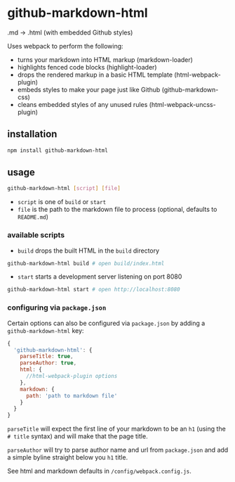 # github-markdown-html

.md -> .html (with embedded Github styles)

Uses webpack to perform the following:
* turns your markdown into HTML markup (markdown-loader)
* highlights fenced code blocks (highlight-loader)
* drops the rendered markup in a basic HTML template (html-webpack-plugin)
* embeds styles to make your page just like Github (github-markdown-css)
* cleans embedded styles of any unused rules (html-webpack-uncss-plugin)

## installation

```sh
npm install github-markdown-html
```

## usage

```sh
github-markdown-html [script] [file]
```
* `script` is one of `build` or `start`
* `file` is the path to the markdown file to process (optional, defaults to `README.md`)

### available scripts

* `build` drops the built HTML in the `build` directory
```sh
github-markdown-html build # open build/index.html
```
* `start` starts a development server listening on port 8080
```sh
github-markdown-html start # open http://localhost:8080
```

### configuring via `package.json`

Certain options can also be configured via `package.json` by adding a `github-markdown-html` key:

```js
{
  'github-markdown-html': {
    parseTitle: true,
    parseAuthor: true,
    html: {
      //html-webpack-plugin options
    },
    markdown: {
      path: 'path to markdown file'
    }
  }
}
```

`parseTitle` will expect the first line of your markdown to be an `h1` (using the `# title` syntax) and will make that the page title.

`parseAuthor` will try to parse author name and url from `package.json` and add a simple byline straight below you `h1` title.

See html and markdown defaults in `/config/webpack.config.js`.
